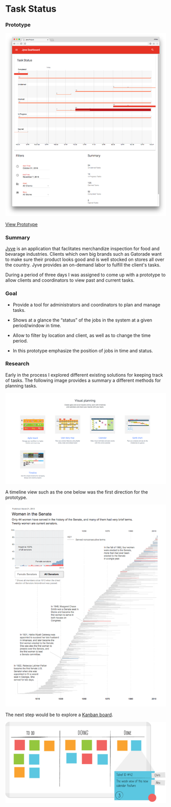 # Task Status

### Prototype

[![jyve](https://github.com/ArthurYidi/Job-Status-Visualization/blob/master/docs/jyve.png?raw=true)](http://arthuryidi.s3-website-us-west-1.amazonaws.com/jyve/)

[View Prototype](http://arthuryidi.s3-website-us-west-1.amazonaws.com/jyve/)

### Summary

[Jyve](http://www.jyve.com/) is an application that faclitates merchandize inspection for food and bevarage industries. Clients which own big brands such as Gatorade want to make sure their product looks good and is well stocked on stores all over the country. Jyve provides an on-demand labor to fulfill the client's tasks.

During a period of three days I was assigned to come up with a prototype to allow clients and coordinators to view past and current tasks.

### Goal

- Provide a tool for administrators and coordinators to plan and manage tasks.

- Shows at a glance the “status” of the jobs in the system at a given period/window in time.

- Allow to filter by location and client, as well as to change the time period.

- In this prototype emphasize the position of jobs in time and status.

### Research

Early in the process I explored different existing solutions for keeping track of tasks. The following image provides a  summary a different methods for planning tasks.

![inspiration](https://github.com/ArthurYidi/Job-Status-Visualization/blob/master/docs/inspiration2.png?raw=true)

A timeline view such as the one below was the first direction for the prototype.

![inspiration](https://github.com/ArthurYidi/Job-Status-Visualization/blob/1693a519171103c1683d68f2794c979d050d0135/docs/inspiration3.png?raw=true)

The next step would be to explore a [Kanban board](https://en.wikipedia.org/wiki/Kanban_board).

![inspiration](https://github.com/ArthurYidi/Job-Status-Visualization/blob/master/docs/inspiration1.jpg?raw=true)

